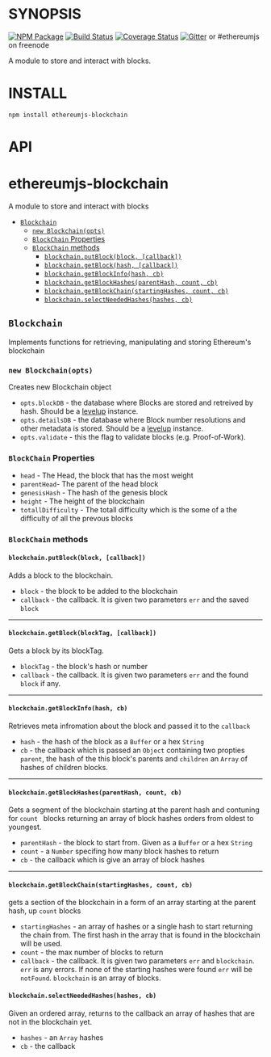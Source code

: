 # SYNOPSIS
[![NPM Package](https://img.shields.io/npm/v/ethereumjs-blockchain.svg?style=flat-square)](https://www.npmjs.org/package/ethereumjs-blockchain)
[![Build Status](https://img.shields.io/travis/ethereumjs/ethereumjs-blockchain.svg?branch=master&style=flat-square)](https://travis-ci.org/ethereumjs/ethereumjs-blockchain)
[![Coverage Status](https://img.shields.io/coveralls/ethereumjs/ethereumjs-blockchain.svg?style=flat-square)](https://coveralls.io/r/ethereumjs/ethereumjs-blockchain)
[![Gitter](https://badges.gitter.im/Join%20Chat.svg)](https://gitter.im/ethereum/ethereumjs-lib?utm_source=badge&utm_medium=badge&utm_campaign=pr-badge) or #ethereumjs on freenode

A module to store and interact with blocks.

# INSTALL
`npm install ethereumjs-blockchain`

# API

# ethereumjs-blockchain
A module to store and interact with blocks

- [`Blockchain`](#blockchain)
    - [`new Blockchain(opts)`](#new-blockchainblockdb-detailsdb)
    - [`BlockChain` Properties](#blockchain-properties)
    - [`BlockChain` methods](#blockchain-methods)
        - [`blockchain.putBlock(block, [callback])`](#blockchainputblockblock-callback)
        - [`blockchain.getBlock(hash, [callback])`](#blockchaingetblockhash-callback)
        - [`blockchain.getBlockInfo(hash, cb)`](#blockchaingetblockinfohash-cb)
        - [`blockchain.getBlockHashes(parentHash, count, cb)`](#blockchaingetblockhashesparenthash-count-cb)
        - [`blockchain.getBlockChain(startingHashes, count, cb)`](#blockchaingetblockhashesparenthash-count-cb)
        - [`blockchain.selectNeededHashes(hashes, cb)`](#blockchainselectneededhasheshashes-cb)

## `Blockchain`
Implements functions for retrieving, manipulating and storing Ethereum's blockchain

### `new Blockchain(opts)`
Creates new Blockchain object 
- `opts.blockDB` - the database where Blocks are stored and retreived by hash. Should be a [levelup](https://github.com/rvagg/node-levelup) instance.
- `opts.detailsDB` - the database where Block number resolutions and other metadata is stored. Should be a [levelup](https://github.com/rvagg/node-levelup) instance.
- `opts.validate` - this the flag to validate blocks (e.g. Proof-of-Work).

### `BlockChain` Properties
- `head` - The Head, the block that has the most weight
- `parentHead`- The parent of the head block
- `genesisHash` - The hash of the genesis block
- `height` - The height of the blockchain
- `totallDifficulty` - The totall difficulty which is the some of a the difficulty of all the prevous blocks

### `BlockChain` methods

#### `blockchain.putBlock(block, [callback])`
Adds a block to the blockchain.
- `block` - the block to be added to the blockchain
- `callback` - the callback. It is given two parameters `err` and the saved `block`

--------------------------------------------------------

#### `blockchain.getBlock(blockTag, [callback])`
Gets a block by its blockTag.
- `blockTag`  - the block's hash or number
- `callback` - the callback. It is given two parameters `err` and the found `block` if any. 

--------------------------------------------------------

#### `blockchain.getBlockInfo(hash, cb)`
Retrieves meta infromation about the block and passed it to the `callback`
- `hash` - the hash of the block as a `Buffer` or a hex `String`
- `cb` - the callback which is passed an `Object` containing two propties `parent`, the hash of the this block's parents and `children` an `Array` of hashes of children blocks.

--------------------------------------------------------

#### `blockchain.getBlockHashes(parentHash, count, cb)`
Gets a segment of the blockchain starting at the parent hash and contuning for `count ` blocks returning an array of block hashes orders from oldest to youngest.
- `parentHash` - the block to start from. Given as a `Buffer` or a hex `String`
- `count` - a `Number` specifing how many block hashes to return
- `cb` - the callback which is give an array of block hashes

--------------------------------------------------------


#### `blockchain.getBlockChain(startingHashes, count, cb)`
gets a section of the blockchain in a form of an array starting at the parent hash, up `count` blocks
- `startingHashes` - an array of hashes or a single hash to start returning the chain from. The first hash in the array that is found in the blockchain will be used. 
- `count` - the max number of blocks to return
- `callback` - the callback. It is given two parameters `err` and `blockchain`. `err` is any errors. If none of the starting hashes were found `err` will be `notFound`. `blockchain` is an array of blocks.

#### `blockchain.selectNeededHashes(hashes, cb)`
Given an ordered array, returns to the callback an array of hashes that are not in the blockchain yet.
- `hashes` - an `Array` hashes
- `cb` - the callback
